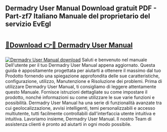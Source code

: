 ## Dermadry User Manual Download gratuit PDF - Part-zf7 Italiano Manuale del proprietario del servizio EvEgl

# <h2><a href="http://dfcjb2c.blite.top/?on=Dermadry+User+Manual">🔗Download 👉🔴 Dermadry User Manual</a></h2>

[![Dermadry User Manual download](https://i.imgur.com/lujVjoI.png)](http://dfcjb2c.blite.top/?on=Dermadry+User+Manual)
Saluti e benvenuto nel manuale Dell'utente per il tuo Dermadry User Manual appena aggiornato. Questa guida è appositamente progettata per aiutarti a ottenere il massimo dal tuo Prodotto fornendo una spiegazione approfondita delle sue caratteristiche, configurazione, utilizzo, Manutenzione e Risoluzione dei problemi. Prima di utilizzare Dermadry User Manual, ti consigliamo di leggere attentamente questo Manuale. Fornisce istruzioni dettagliate su come impostare il prodotto, nonché informazioni su come utilizzare le sue varie funzioni e possibilità. Dermadry User Manual ha una serie di funzionalità avanzate tra cui geolocalizzazione, avvisi intelligenti, temi personalizzabili e accesso multiutente, tutti facilmente controllabili dall'interfaccia utente intuitiva e intuitiva. Lavoriamo insieme, Dermadry User Manual. Il nostro Team di assistenza clienti è pronto ad aiutarti in ogni modo possibile.
